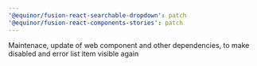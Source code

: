 ```yaml
---
'@equinor/fusion-react-searchable-dropdown': patch
'@equinor/fusion-react-components-stories': patch
---
```


Maintenace, update of web component and other dependencies, to make disabled and error list item visible again
